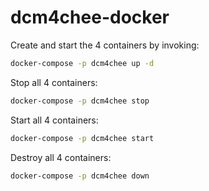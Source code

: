 # dcm4chee-docker

Create and start the 4 containers by invoking:

```bash
docker-compose -p dcm4chee up -d
```

Stop all 4 containers:

```bash
docker-compose -p dcm4chee stop
```

Start all 4 containers:

```bash
docker-compose -p dcm4chee start
```

Destroy all 4 containers:

```bash
docker-compose -p dcm4chee down
```
